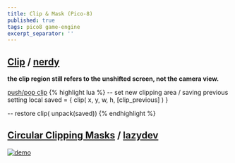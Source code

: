 ```yaml
---
title: Clip & Mask (Pico-8)
published: true
tags: pico8 game-engine
excerpt_separator: ''
---
```

## [Clip](http://pico8wiki.com/index.php?title=Clip) / [nerdy](https://nerdyteachers.com/PICO-8/Guide/?CLIP)

**the clip region still refers to the unshifted screen, not the camera view.**

[push/pop clip](https://chatgpt.com/share/68ea3375-8020-800d-9968-2d7cb7efc891)
{% highlight lua %}
-- set new clipping area / saving previous setting
local saved = { clip( x, y, w, h, [clip_previous] ) }

-- restore
clip( unpack(saved))
{% endhighlight %}
    
## [Circular Clipping Masks](https://www.lexaloffle.com/bbs/?tid=46286) / [lazydev](https://www.youtube.com/watch?v=435tL1chJhI)

[![demo](https://www.lexaloffle.com/media/16423/method4%20p8_0.gif)](https://www.lexaloffle.com/bbs/?tid=46286)
